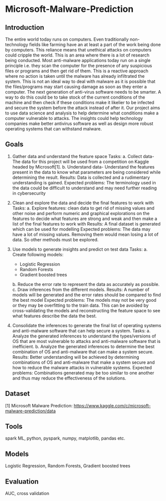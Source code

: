 # Microsoft-Malware-Prediction

## Introduction
The entire world today runs on computers. Even traditionally non-technology fields like farming have an at least a part of the work being done by computers. This reliance means that unethical attacks on computers could cripple the world. This is an area where there is a lot of research being conducted. Most anti-malware applications today run on a single principle i.e. they scan the computer for the presence of any suspicious files or programs and then get rid of them. This is a reactive approach where no action is taken until the malware has already infiltrated the system. This is not an ideal way to deal with malware as it is possible that the files/programs may start causing damage as soon as they enter a computer. The next generation of anti-virus software needs to be smarter. A way to do this could be to take stock of the current conditions of the machine and then check if these conditions make it likelier to be infected and secure the system before the attack instead of after it. Our project aims to use data science and analysis to help determine what conditions make a computer vulnerable to attacks. The insights could help technology companies make better antivirus software as well as design more robust operating systems that can withstand malware.

## Goals
1.	Gather data and understand the feature space
  Tasks: 
    a.	Collect data- The data for this project will be used from a competition on Kaggle headed by Microsoft[1].
    b.	Understand data- Understand the features present in the data to know what parameters are being considered while determining the     result.
  Results: Data is collected and a rudimentary understanding is gained.
  Expected problems: The terminology used in the data could be difficult to understand and may need further reading in cybersecurity
2.	Clean and explore the data and decide the final features to work with
  Tasks: 
    a.	Explore features: clean data to get rid of missing values and other noise and perform numeric and graphical explorations on the features to decide what features are strong and weak and then make a list of the final features to work with
  Results: A final dataset is generated which can be used for modelling
  Expected problems: The data may have a lot of missing values. Removing them would mean losing a lot of data. So other methods must be explored.

3.	Use models to generate insights and predict on test data
  Tasks: 
    a.	Create following models:
      - Logistic Regression
      - Random Forests
      - Gradient boosted trees

    b.	Reduce the error rate to represent the data as accurately as possible.
    c.	Draw inferences from the different models.
  Results: A number of models will be generated and the error rates should be compared to find the best model
  Expected problems: The models may not be very good or they may be overfitting to the train data. This can be avoided by cross-validating the models and reconstructing the feature space to see what features describe the data the best.

4.	Consolidate the inferences to generate the final list of operating systems and anti-malware software that can help secure a system.
 Tasks:
      a.	Analyze the generated inferences to understand the types/versions of OS that are most vulnerable to attacks and anti-malware             software that is inefficient.
      b.	Analyze the generated inferences to determine the best combination of OS and anti-malware that can make a system secure.
 Results: Better understanding will be achieved by determining combinations of OS and anti-malware that make a system secure and how to            reduce the malware attacks in vulnerable systems.
  Expected problems: Combinations generated may be too similar to one another and thus may reduce the effectiveness of the solutions.

## Dataset
[1] Microsoft Malware Prediction: https://www.kaggle.com/c/microsoft-malware-prediction/data


## Tools 
spark ML, python, pyspark, numpy, matplotlib, pandas etc.

## Models
Logistic Regression, Random Forests, Gradient boosted trees

## Evaluation
AUC, cross validation
